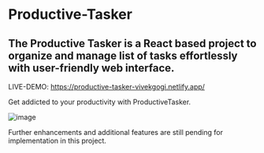 # Productive-Tasker
## The Productive Tasker is a React based project to organize and manage list of tasks effortlessly with user-friendly web interface.

LIVE-DEMO: https://productive-tasker-vivekgogi.netlify.app/

Get addicted to your productivity with ProductiveTasker.

![image](https://github.com/vivekgogi/Productive-Tasker/assets/114925625/8629fc90-891c-4dfa-ac9a-8590cb86693e)

Further enhancements and additional features are still pending for implementation in this project.
